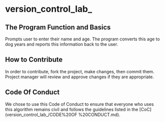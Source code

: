 # version_control_lab_

## The Program Function and Basics

Prompts user to enter their name and age. The program converts this age to dog years and reports this information back to the user.

## How to Contribute

In order to contribute, fork the project, make changes, then commit them. Project manager will review and approve changes if they are appropriate.

## Code Of Conduct

We chose to use this Code of Conduct to ensure that everyone who uses this algorithm remains civil and follows the guidelines listed in the [CoC](version_control_lab_/CODE%20OF %20CONDUCT.md). 
